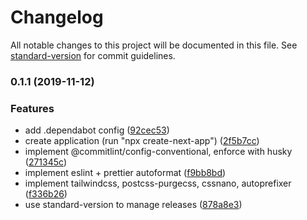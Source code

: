 # Changelog

All notable changes to this project will be documented in this file. See [standard-version](https://github.com/conventional-changelog/standard-version) for commit guidelines.

### 0.1.1 (2019-11-12)


### Features

* add .dependabot config ([92cec53](https://github.com/CurtisBelt/nextjs-template/commit/92cec53029a16f64e2225f26f1286e23d7c60bee))
* create application (run "npx create-next-app") ([2f5b7cc](https://github.com/CurtisBelt/nextjs-template/commit/2f5b7cca3d4519d7b54c8bf0a1ab594791b43a24))
* implement @commitlint/config-conventional, enforce with husky ([271345c](https://github.com/CurtisBelt/nextjs-template/commit/271345cc62ea9e1d1f799f7cc4d20002fbb09a51))
* implement eslint + prettier autoformat ([f9bb8bd](https://github.com/CurtisBelt/nextjs-template/commit/f9bb8bda51986423a29b2b293c38a23107fa00b3))
* implement tailwindcss, postcss-purgecss, cssnano, autoprefixer ([f336b26](https://github.com/CurtisBelt/nextjs-template/commit/f336b2621c3737006e886f86e46f5a5b2843c032))
* use standard-version to manage releases ([878a8e3](https://github.com/CurtisBelt/nextjs-template/commit/878a8e31ec34f6c91056d149d6ad20240ee72338))
